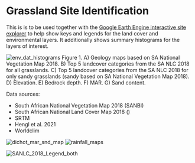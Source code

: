 # Grassland Site Identification

This is is to be used together with the [Google Earth Engine interactive site explorer](https://users/jdmwhite/) to help show keys and legends for the land cover and environmental layers. It additionally shows summary histograms for the layers of interest. 

![env_dat_histograms](https://user-images.githubusercontent.com/22145011/149902435-0f66e97f-12f4-48b6-8c8e-3258d55efef7.png)
Figure 1. A) Geology maps based on SA National Vegetation Map 2018. B) Top 5 landcover categories from the SA NLC 2018 for all grasslands. C) Top 5 landcover categories from the SA NLC 2018 for only sandy grasslands (sandy based on SA National Vegetation Map 2018). D) Elevation. E) Bedrock depth. F) MAR. G) Sand content. 

Data sources:
- South African National Vegetation Map 2018 (SANBI)
- South African National Land Cover Map 2018 ()
- SRTM
- Hengl et al. 2021
- Worldclim

![dichot_mar_snd_map](https://user-images.githubusercontent.com/22145011/149902490-17f380ca-dc1a-460f-9000-bbc7863fe696.png)
![rainfall_maps](https://user-images.githubusercontent.com/22145011/149902500-dde98fa3-bc5f-45d4-bb12-1b72a72245d2.png)

![SANLC_2018_Legend_both](https://user-images.githubusercontent.com/22145011/149907748-5a526f49-f353-48fb-a584-e04d14c22f3f.png)
